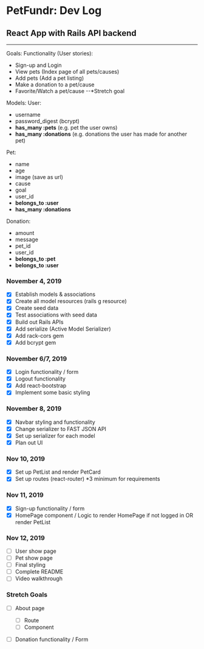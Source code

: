 # PetFundr: Dev Log
##  React App with Rails API backend
---
Goals:
Functionality (User stories):
- Sign-up and Login
- View pets (Index page of all pets/causes)
- Add pets (Add a pet listing)
- Make a donation to a pet/cause
- Favorite/Watch a pet/cause --*Stretch goal

Models:
User:
- username
- password_digest (bcrypt)
- **has_many :pets** (e.g. pet the user owns)
- **has_many :donations** (e.g. donations the user has made for another pet)

Pet:
- name
- age
- image (save as url)
- cause
- goal
- user_id
- **belongs_to :user** 
- **has_many :donations**

Donation:
- amount
- message
- pet_id
- user_id
- **belongs_to :pet**
- **belongs_to :user**

### November 4, 2019
- [x] Establish models & associations
- [x] Create all model resources (rails g resource)
- [x] Create seed data
- [x] Test associations with seed data
- [x] Build out Rails APIs
- [x] Add serialize (Active Model Serializer)
- [x] Add rack-cors gem
- [X] Add bcrypt gem

### November 6/7, 2019
- [x] Login functionality / form 
- [x] Logout functionality 
- [x] Add react-bootstrap
- [x] Implement some basic styling

### November 8, 2019
- [x] Navbar styling and functionality 
- [x] Change serializer to FAST JSON API
- [x] Set up serializer for each model
- [x] Plan out UI

### Nov 10, 2019
- [x] Set up PetList and render PetCard
- [x] Set up routes (react-router) *3 minimum for requirements

### Nov 11, 2019
- [x] Sign-up functionality / form
- [x] HomePage component / Logic to render HomePage if not logged in OR render PetList

### Nov 12, 2019
- [ ] User show page
- [ ] Pet show page
- [ ] Final styling
- [ ] Complete README
- [ ] Video walkthrough

### Stretch Goals
- [ ] About page
  - [ ] Route
  - [ ] Component
- [ ] Donation functionality / Form


